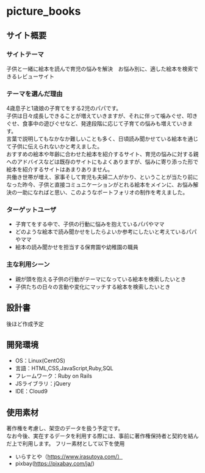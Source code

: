 # picture_books

## サイト概要
### サイトテーマ
子供と一緒に絵本を読んで育児の悩みを解決　お悩み別に、適した絵本を検索できるレビューサイト

### テーマを選んだ理由
4歳息子と1歳娘の子育てをする2児のパパです。<br>
子供は日々成長しできることが増えていきますが、それに伴って噛みぐせ、叩きぐせ、食事中の遊びぐせなど、発達段階に応じて子育ての悩みも増えていきます。<br>
言葉で説明してもなかなか難しいことも多く、日頃読み聞かせている絵本を通じて子供に伝えられないかと考えました。<br>
おすすめの絵本や年齢に合わせた絵本を紹介するサイト、育児の悩みに対する親へのアドバイスなどは既存のサイトにもよくありますが、悩みに寄り添った形で絵本を紹介するサイトはあまりありません。<br>
共働き世帯が増え、家事そして育児も夫婦二人がかり、ということが当たり前になった昨今、子供と直接コミュニケーションがとれる絵本をメインに、お悩み解決の一助になればと思い、このようなポートフォリオの制作を考えました。

### ターゲットユーザ
* 子育てをする中で、子供の行動に悩みを抱えているパパやママ
* どのような絵本で読み聞かせをしたらよいか参考にしたいと考えているパパやママ
* 絵本の読み聞かせを担当する保育園や幼稚園の職員
​
### 主な利用シーン
* 親が頭を抱える子供の行動がテーマになっている絵本を検索したいとき
* 子供たちの日々の言動や変化にマッチする絵本を検索したいとき
​
## 設計書
後ほど作成予定
​
## 開発環境
- OS：Linux(CentOS)
- 言語：HTML,CSS,JavaScript,Ruby,SQL
- フレームワーク：Ruby on Rails
- JSライブラリ：jQuery
- IDE：Cloud9
​
## 使用素材
著作権を考慮し、架空のデータを扱う予定です。<br>
なお今後、実在するデータを利用する際には、事前に著作権保持者と契約を結んだ上で利用します。
フリー素材として以下を使用
  - いらすとや（https://www.irasutoya.com/）
  - pixbay(https://pixabay.com/ja/)